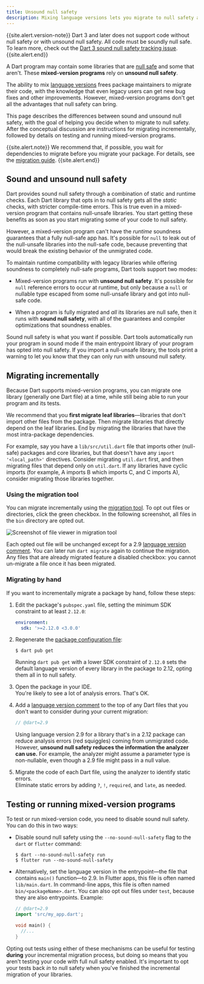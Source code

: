 ```yaml
---
title: Unsound null safety
description: Mixing language versions lets you migrate to null safety at your own pace, with some of the benefits of null safety.
---
```


{{site.alert.version-note}}
Dart 3 and later does not support code without
null safety or with unsound null safety.
All code must be soundly null safe.
To learn more, check out the [Dart 3 sound null safety tracking issue][].
{{site.alert.end}}

A Dart program may contain some libraries that
are [null safe][] and some that aren't.
These **mixed-version programs**
rely on **unsound null safety**.

[null safe]: /null-safety
[migrated]: /null-safety#migrate
[Dart 3 sound null safety tracking issue]: https://github.com/dart-lang/sdk/issues/49530

The ability to mix [language versions][]
frees package maintainers to migrate their code,
with the knowledge that even legacy users can get new
bug fixes and other improvements.
However, mixed-version programs don't get all the advantages
that null safety can bring.

[language versions]: /guides/language/evolution#language-versioning

This page describes the differences between sound and unsound null safety,
with the goal of helping you decide when to migrate to null safety.
After the conceptual discussion are instructions for migrating incrementally,
followed by details on testing and running mixed-version programs.

{{site.alert.note}}
  We recommend that, if possible, you wait for dependencies to migrate
  before you migrate your package.
  For details, see the [migration guide][].
{{site.alert.end}}

[migration guide]: /null-safety/migration-guide


## Sound and unsound null safety

Dart provides sound null safety through a combination of
static and runtime checks.
Each Dart library that opts in to null safety gets
all the _static_ checks, with stricter compile-time errors.
This is true even in a mixed-version program that contains
null-unsafe libraries.
You start getting these benefits
as soon as you start migrating some of your code to null safety.

However, a mixed-version program can't have the
_runtime_ soundness guarantees that a fully null-safe app has.
It's possible for `null` to leak out of the null-unsafe libraries
into the null-safe code, because
preventing that would break the existing behavior of the unmigrated code.

To maintain runtime compatibility with legacy libraries
while offering soundness to completely null-safe programs,
Dart tools support two modes:

* Mixed-version programs run with **unsound null safety**.
  It's possible for `null` reference errors to occur at runtime,
  but only because a `null` or nullable type escaped from
  some null-unsafe library and got into null-safe code.

* When a program is fully migrated and _all_ its libraries are null safe,
  then it runs with **sound null safety**, with
  all of the guarantees and compiler optimizations that soundness enables.

Sound null safety is what you want if possible.
Dart tools automatically run your program in sound mode if
the main entrypoint library of your program has opted into null safety.
If you import a null-unsafe library,
the tools print a warning to let you know that
they can only run with unsound null safety.


## Migrating incrementally

Because Dart supports mixed-version programs,
you can migrate one library (generally one Dart file) at a time,
while still being able to run your program and its tests.

We recommend that you **first migrate leaf libraries**—libraries 
that don't import other files from the package.
Then migrate libraries that directly depend on the leaf libraries.
End by migrating the libraries that have the most
intra-package dependencies.

For example, say you have a `lib/src/util.dart` file
that imports other (null-safe) packages and core libraries,
but that doesn't have any `import '<local_path>'` directives.
Consider migrating `util.dart` first,
and then migrating files that depend only on `util.dart`.
If any libraries have cyclic imports
(for example, A imports B which imports C, and C imports A),
consider migrating those libraries together.

### Using the migration tool

You can migrate incrementally using the
[migration tool][].
To opt out files or directories, click the green checkbox.
In the following screenshot,
all files in the `bin` directory are opted out.

![Screenshot of file viewer in migration tool](/assets/img/null-safety/migration-tool-incremental.png)

[migration tool]: /null-safety/migration-guide#step2-migrate

Each opted out file will be unchanged
except for a 2.9 [language version comment][].
You can later run `dart migrate` again to continue the migration.
Any files that are already migrated feature a disabled checkbox:
you cannot un-migrate a file once it has been migrated.

### Migrating by hand

If you want to incrementally migrate a package by hand, follow these steps:

1. Edit the package's `pubspec.yaml` file,
   setting the minimum SDK constraint to at least `2.12.0`:

   ```yaml
   environment:
     sdk: '>=2.12.0 <3.0.0'
   ```

2. Regenerate the [package configuration file][]:

   ```terminal
   $ dart pub get
   ```

   [package configuration file]: https://github.com/dart-lang/language/blob/main/accepted/2.8/language-versioning/package-config-file-v2.md

   Running `dart pub get` with a lower SDK constraint of `2.12.0`
   sets the default language version of
   every library in the package to 2.12,
   opting them all in to null safety.

3. Open the package in your IDE. <br>
   You're likely to see a lot of analysis errors.
   That's OK.

4. Add a [language version comment][] to the top of
   any Dart files that you don't want to consider during your current migration:
   
   ```dart
   // @dart=2.9
   ```

   Using language version 2.9 for a library that's in a 2.12 package
   can reduce analysis errors (red squiggles) coming from unmigrated code.
   However, **unsound null safety reduces the
   information the analyzer can use.**
   For example, the analyzer might assume a
   parameter type is non-nullable,
   even though a 2.9 file might pass in a null value.

5. Migrate the code of each Dart file,
   using the analyzer to identify static errors. <br>
   Eliminate static errors by adding `?`, `!`, `required`, and `late`,
   as needed.


## Testing or running mixed-version programs

To test or run mixed-version code,
you need to disable sound null safety.
You can do this in two ways:

* Disable sound null safety using the `--no-sound-null-safety` flag
  to the `dart` or `flutter` command:

  ```terminal
  $ dart --no-sound-null-safety run
  $ flutter run --no-sound-null-safety
  ```

* Alternatively, set the language version in the 
  entrypoint—the file that contains `main()` function—to 2.9.
  In Flutter apps, this file is often named `lib/main.dart`.
  In command-line apps, this file is often named `bin/<packageName>.dart`.
  You can also opt out files under `test`,
  because they are also entrypoints.
  Example:

  ```dart
  // @dart=2.9
  import 'src/my_app.dart';

  void main() {
    //...
  }
  ```
  
Opting out tests using either of these mechanisms can be useful
for testing **during** your incremental migration process,
but doing so means that you aren't testing your code with
full null safety enabled.
It's important to opt your tests back _in_ to null safety
when you've finished the incremental migration of your libraries.


[language version comment]: /guides/language/evolution#per-library-language-version-selection
